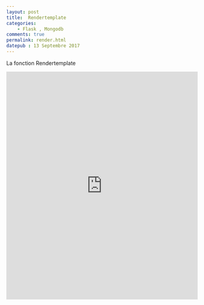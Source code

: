 ```yaml
---
layout: post
title:  Rendertemplate 
categories:
    - Flask , Mongodb
comments: true
permalink: render.html
datepub : 13 Septembre 2017
---
```


 La fonction Rendertemplate 

<iframe style="width: 100%; height: 600px;"  src="https://www.youtube.com/embed/Qj07zbMF7C4" frameborder="0" allowfullscreen></iframe>